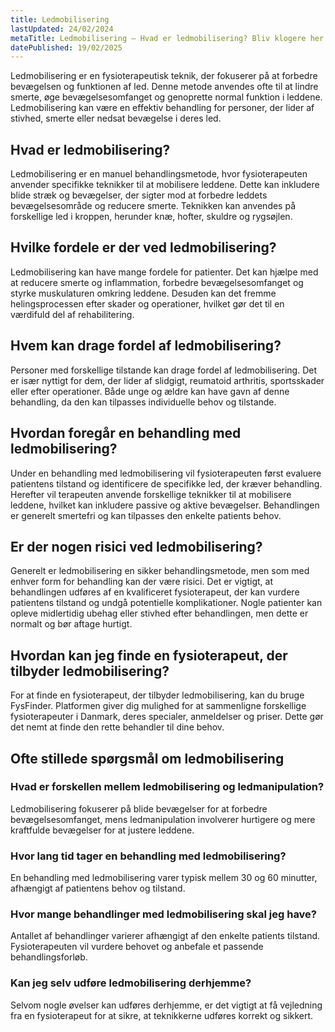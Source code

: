 ```yaml
---
title: Ledmobilisering
lastUpdated: 24/02/2024
metaTitle: Ledmobilisering – Hvad er ledmobilisering? Bliv klogere her
datePublished: 19/02/2025
---
```


Ledmobilisering er en fysioterapeutisk teknik, der fokuserer på at forbedre bevægelsen og funktionen af led. Denne metode anvendes ofte til at lindre smerte, øge bevægelsesomfanget og genoprette normal funktion i leddene. Ledmobilisering kan være en effektiv behandling for personer, der lider af stivhed, smerte eller nedsat bevægelse i deres led.

## Hvad er ledmobilisering?

Ledmobilisering er en manuel behandlingsmetode, hvor fysioterapeuten anvender specifikke teknikker til at mobilisere leddene. Dette kan inkludere blide stræk og bevægelser, der sigter mod at forbedre leddets bevægelsesområde og reducere smerte. Teknikken kan anvendes på forskellige led i kroppen, herunder knæ, hofter, skuldre og rygsøjlen.

## Hvilke fordele er der ved ledmobilisering?

Ledmobilisering kan have mange fordele for patienter. Det kan hjælpe med at reducere smerte og inflammation, forbedre bevægelsesomfanget og styrke muskulaturen omkring leddene. Desuden kan det fremme helingsprocessen efter skader og operationer, hvilket gør det til en værdifuld del af rehabilitering.

## Hvem kan drage fordel af ledmobilisering?

Personer med forskellige tilstande kan drage fordel af ledmobilisering. Det er især nyttigt for dem, der lider af slidgigt, reumatoid arthritis, sportsskader eller efter operationer. Både unge og ældre kan have gavn af denne behandling, da den kan tilpasses individuelle behov og tilstande.

## Hvordan foregår en behandling med ledmobilisering?

Under en behandling med ledmobilisering vil fysioterapeuten først evaluere patientens tilstand og identificere de specifikke led, der kræver behandling. Herefter vil terapeuten anvende forskellige teknikker til at mobilisere leddene, hvilket kan inkludere passive og aktive bevægelser. Behandlingen er generelt smertefri og kan tilpasses den enkelte patients behov.

## Er der nogen risici ved ledmobilisering?

Generelt er ledmobilisering en sikker behandlingsmetode, men som med enhver form for behandling kan der være risici. Det er vigtigt, at behandlingen udføres af en kvalificeret fysioterapeut, der kan vurdere patientens tilstand og undgå potentielle komplikationer. Nogle patienter kan opleve midlertidig ubehag eller stivhed efter behandlingen, men dette er normalt og bør aftage hurtigt.

## Hvordan kan jeg finde en fysioterapeut, der tilbyder ledmobilisering?

For at finde en fysioterapeut, der tilbyder ledmobilisering, kan du bruge FysFinder. Platformen giver dig mulighed for at sammenligne forskellige fysioterapeuter i Danmark, deres specialer, anmeldelser og priser. Dette gør det nemt at finde den rette behandler til dine behov.

## Ofte stillede spørgsmål om ledmobilisering

### Hvad er forskellen mellem ledmobilisering og ledmanipulation?

Ledmobilisering fokuserer på blide bevægelser for at forbedre bevægelsesomfanget, mens ledmanipulation involverer hurtigere og mere kraftfulde bevægelser for at justere leddene. 

### Hvor lang tid tager en behandling med ledmobilisering?

En behandling med ledmobilisering varer typisk mellem 30 og 60 minutter, afhængigt af patientens behov og tilstand.

### Hvor mange behandlinger med ledmobilisering skal jeg have?

Antallet af behandlinger varierer afhængigt af den enkelte patients tilstand. Fysioterapeuten vil vurdere behovet og anbefale et passende behandlingsforløb.

### Kan jeg selv udføre ledmobilisering derhjemme?

Selvom nogle øvelser kan udføres derhjemme, er det vigtigt at få vejledning fra en fysioterapeut for at sikre, at teknikkerne udføres korrekt og sikkert.
